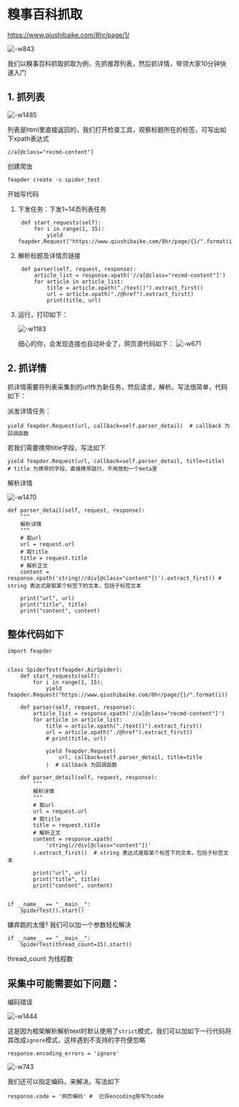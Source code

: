 

<!--
 * @Author: Boris
 * @Date: 2021-02-09 15:03:53
 * @Description:
-->

# 糗事百科抓取



https://www.qiushibaike.com/8hr/page/1/

![-w843](http://markdown-media.oss-cn-beijing.aliyuncs.com/2021/01/09/16101267651625.jpg?x-oss-process=style/markdown-media)

我们以糗事百科抓取抓取为例，先抓推荐列表，然后抓详情，带领大家10分钟快速入门

## 1. 抓列表

![-w1485](http://markdown-media.oss-cn-beijing.aliyuncs.com/2021/01/09/16101239769142.jpg?x-oss-process=style/markdown-media)

列表是html里直接返回的，我们打开检查工具，观察标题所在的标签，可写出如下xpath表达式

    //a[@class="recmd-content"]

创建爬虫

    feapder create -s spider_test

开始写代码

1. 下发任务：下发1~14页列表任务

        def start_requests(self):
            for i in range(1, 15):
                yield feapder.Request("https://www.qiushibaike.com/8hr/page/{}/".format(i))

1. 解析标题及详情页链接

        def parser(self, request, response):
            article_list = response.xpath('//a[@class="recmd-content"]')
            for article in article_list:
                title = article.xpath("./text()").extract_first()
                url = article.xpath("./@href").extract_first()
                print(title, url)

3. 运行，打印如下：

    ![-w1183](http://markdown-media.oss-cn-beijing.aliyuncs.com/2021/01/09/16101251846542.jpg?x-oss-process=style/markdown-media)

    细心的你，会发现连接也自动补全了，网页源代码如下：
    ![-w671](http://markdown-media.oss-cn-beijing.aliyuncs.com/2021/01/09/16101252789007.jpg?x-oss-process=style/markdown-media)

## 2. 抓详情

抓详情需要将列表采集到的url作为新任务，然后请求，解析。写法很简单，代码如下：

派发详情任务：

    yield feapder.Request(url, callback=self.parser_detail)  # callback 为回调函数

若我们需要携带title字段，写法如下

    yield feapder.Request(url, callback=self.parser_detail, title=title)  # title 为携带的字段，直接携带就行，不用放到一个meta里

解析详情

![-w1470](http://markdown-media.oss-cn-beijing.aliyuncs.com/2021/01/09/16101256627827.jpg?x-oss-process=style/markdown-media)

    def parser_detail(self, request, response):
        """
        解析详情
        """
        # 取url
        url = request.url
        # 取title
        title = request.title
        # 解析正文
        content = response.xpath('string(//div[@class="content"])').extract_first() # string 表达式是取某个标签下的文本，包括子标签文本

        print("url", url)
        print("title", title)
        print("content", content)

## 整体代码如下


    import feapder


    class SpiderTest(feapder.AirSpider):
        def start_requests(self):
            for i in range(1, 15):
                yield feapder.Request("https://www.qiushibaike.com/8hr/page/{}/".format(i))

        def parser(self, request, response):
            article_list = response.xpath('//a[@class="recmd-content"]')
            for article in article_list:
                title = article.xpath("./text()").extract_first()
                url = article.xpath("./@href").extract_first()
                # print(title, url)

                yield feapder.Request(
                    url, callback=self.parser_detail, title=title
                )  # callback 为回调函数

        def parser_detail(self, request, response):
            """
            解析详情
            """
            # 取url
            url = request.url
            # 取title
            title = request.title
            # 解析正文
            content = response.xpath(
                'string(//div[@class="content"])'
            ).extract_first()  # string 表达式是取某个标签下的文本，包括子标签文本

            print("url", url)
            print("title", title)
            print("content", content)


    if __name__ == "__main__":
        SpiderTest().start()

嫌弃跑的太慢? 我们可以加一个参数轻松解决


    if __name__ == "__main__":
        SpiderTest(thread_count=15).start()

thread_count 为线程数


## 采集中可能需要如下问题：

编码错误

![-w1444](http://markdown-media.oss-cn-beijing.aliyuncs.com/2021/01/09/16101262462057.jpg?x-oss-process=style/markdown-media)

这是因为框架解析解析text时默认使用了`strict`模式，我们可以加如下一行代码将其改成`ignore`模式，这样遇到不支持的字符便忽略

    response.encoding_errors = 'ignore'

![-w743](http://markdown-media.oss-cn-beijing.aliyuncs.com/2021/01/09/16101264724039.jpg?x-oss-process=style/markdown-media)

我们还可以指定编码，来解决。写法如下

    response.code = '网页编码' #  已将encoding简写为code